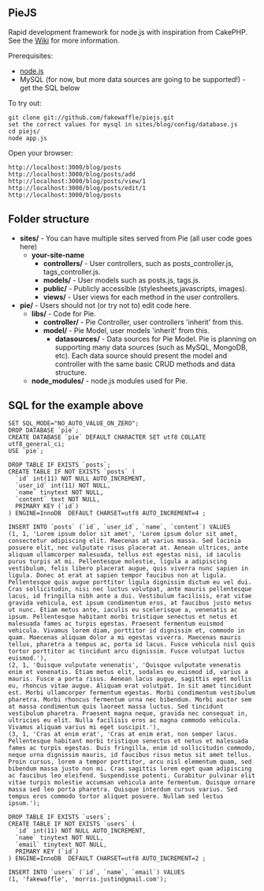 ## PieJS
Rapid development framework for node.js with inspiration from CakePHP. See the [Wiki](https://github.com/fakewaffle/piejs/wiki) for more information.

Prerequisites:

* [node.js](https://github.com/joyent/node)
* MySQL (for now, but more data sources are going to be supported!) - get the SQL below

To try out:

    git clone git://github.com/fakewaffle/piejs.git
	set the correct values for mysql in sites/blog/config/database.js
    cd piejs/
    node app.js

Open your browser:

    http://localhost:3000/blog/posts
    http://localhost:3000/blog/posts/add
    http://localhost:3000/blog/posts/view/1
    http://localhost:3000/blog/posts/edit/1
    http://localhost:3000/blog/posts

## Folder structure
* **sites/** - You can have multiple sites served from Pie (all user code goes here)
    * **your-site-name**
        * **controllers/** - User controllers, such as posts_controller.js, tags_controller.js.
        * **models/** - User models such as posts.js, tags.js.
        * **public/** - Publicly accessible (stylesheets,javascripts, images).
        * **views/** - User views for each method in the user controllers.
* **pie/** - Users should not (or try not to) edit code here.
    * **libs/** - Code for Pie.
        * **controller/** - Pie Controller, user controllers 'inherit' from this.
        * **model/** - Pie Model, user models 'inherit' from this.
            * **datasources/** - Data sources for Pie Model. Pie is planning on supporting many data sources (such as MySQL, MongoDB, etc). Each data source should present the model and controller with the same basic CRUD methods and data structure.
    * **node_modules/** - node.js modules used for Pie.

## SQL for the example above
    SET SQL_MODE="NO_AUTO_VALUE_ON_ZERO";
	DROP DATABASE `pie`;
	CREATE DATABASE `pie` DEFAULT CHARACTER SET utf8 COLLATE utf8_general_ci;
	USE `pie`;

	DROP TABLE IF EXISTS `posts`;
	CREATE TABLE IF NOT EXISTS `posts` (
	  `id` int(11) NOT NULL AUTO_INCREMENT,
	  `user_id` int(11) NOT NULL,
	  `name` tinytext NOT NULL,
	  `content` text NOT NULL,
	  PRIMARY KEY (`id`)
	) ENGINE=InnoDB  DEFAULT CHARSET=utf8 AUTO_INCREMENT=4 ;

	INSERT INTO `posts` (`id`, `user_id`, `name`, `content`) VALUES
	(1, 1, 'Lorem ipsum dolor sit amet', 'Lorem ipsum dolor sit amet, consectetur adipiscing elit. Maecenas at varius massa. Sed lacinia posuere elit, nec vulputate risus placerat at. Aenean ultrices, ante aliquam ullamcorper malesuada, tellus est egestas nisi, id iaculis purus turpis at mi. Pellentesque molestie, ligula a adipiscing vestibulum, felis libero placerat augue, quis viverra nunc sapien in ligula. Donec at erat at sapien tempor faucibus non at ligula. Pellentesque quis augue porttitor ligula dignissim dictum eu vel dui. Cras sollicitudin, nisi nec luctus volutpat, ante mauris pellentesque lacus, id fringilla nibh ante a dui. Vestibulum facilisis, erat vitae gravida vehicula, est ipsum condimentum eros, at faucibus justo metus ut nunc. Etiam metus ante, iaculis eu scelerisque a, venenatis ac ipsum. Pellentesque habitant morbi tristique senectus et netus et malesuada fames ac turpis egestas. Praesent fermentum euismod vehicula. Vivamus lorem diam, porttitor id dignissim et, commodo in quam. Maecenas aliquam dolor a mi egestas viverra. Maecenas mauris tellus, pharetra a tempus ac, porta id lacus. Fusce vehicula nisl quis tortor porttitor ac tincidunt arcu dignissim. Fusce volutpat luctus euismod.'),
	(2, 1, 'Quisque vulputate venenatis', 'Quisque vulputate venenatis enim et venenatis. Etiam metus elit, sodales eu euismod id, varius a mauris. Fusce a porta risus. Aenean lacus augue, sagittis eget mollis eu, rhoncus vitae augue. Aliquam erat volutpat. In sit amet tincidunt est. Morbi ullamcorper fermentum egestas. Morbi condimentum vestibulum pharetra. Morbi rhoncus fermentum urna nec bibendum. Morbi auctor sem at massa condimentum quis laoreet massa luctus. Sed tincidunt vestibulum pharetra. Praesent magna neque, gravida nec consequat in, ultricies eu elit. Nulla facilisis eros ac magna commodo vehicula. Vivamus aliquam varius mi eget suscipit.'),
	(3, 1, 'Cras at enim erat', 'Cras at enim erat, non semper lacus. Pellentesque habitant morbi tristique senectus et netus et malesuada fames ac turpis egestas. Duis fringilla, enim id sollicitudin commodo, neque urna dignissim mauris, id faucibus risus metus sit amet tellus. Proin cursus, lorem a tempor porttitor, arcu nisl elementum quam, sed bibendum massa justo non mi. Cras sagittis lorem eget quam adipiscing ac faucibus leo eleifend. Suspendisse potenti. Curabitur pulvinar elit vitae turpis molestie accumsan vehicula ante fermentum. Quisque ornare massa sed leo porta pharetra. Quisque interdum cursus varius. Sed tempus eros commodo tortor aliquet posuere. Nullam sed lectus ipsum.');

	DROP TABLE IF EXISTS `users`;
	CREATE TABLE IF NOT EXISTS `users` (
	  `id` int(11) NOT NULL AUTO_INCREMENT,
	  `name` tinytext NOT NULL,
	  `email` tinytext NOT NULL,
	  PRIMARY KEY (`id`)
	) ENGINE=InnoDB  DEFAULT CHARSET=utf8 AUTO_INCREMENT=2 ;

	INSERT INTO `users` (`id`, `name`, `email`) VALUES
	(1, 'fakewaffle', 'morris.justin@gmail.com');